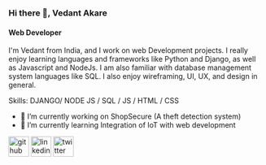 ### Hi there 👋, Vedant Akare
#### Web Developer
I'm Vedant from India, and I work on web Development projects. I really enjoy learning languages and frameworks like Python and Django, as well as Javascript and NodeJs. I am also familiar with database management system languages like SQL. I also enjoy wireframing, UI, UX, and design in general.

Skills: DJANGO/ NODE JS / SQL / JS / HTML / CSS

- 🔭 I’m currently working on ShopSecure (A theft detection system) 
- 🌱 I’m currently learning Integration of IoT with web development 


[<img src='https://cdn.jsdelivr.net/npm/simple-icons@3.0.1/icons/github.svg' alt='github' height='40'>](https://github.com/ve703)  [<img src='https://cdn.jsdelivr.net/npm/simple-icons@3.0.1/icons/linkedin.svg' alt='linkedin' height='40'>](https://www.linkedin.com/in/vedant-akare/)  [<img src='https://cdn.jsdelivr.net/npm/simple-icons@3.0.1/icons/twitter.svg' alt='twitter' height='40'>](https://twitter.com/AkareVedant)  

